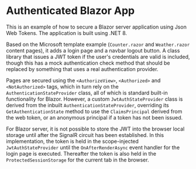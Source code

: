 # Authenticated Blazor App
This is an example of how to secure a Blazor server application using Json Web Tokens. The application is built using .NET 8.

Based on the Microsoft template example (`Counter.razor` and `Weather.razor` content pages), it adds a login page and a navbar logout button.
A class library that issues a JWT token if the user's credentials are valid is included, though this has a mock authentication check method
that should be replaced by something that uses a real authentication provider.

Pages are secured using the `<AuthorizeView>`, `<Authorized>` and `<NotAuthorized>` tags, which in turn rely on the `AuthenticationStateProvider`
class, all of which is standard built-in functionality for Blazor. However, a custom `JwtAuthStateProvider` class is derived from the inbuilt
`AuthenticationStateProvider`, overriding its `GetAuthenticationState` method to use the `ClaimsPrincipal` derived from the web token, or an anonymous
principal if a token has not been issued.

For Blazor server, it is not possible to store the JWT into the browser local storage until after the SignalR circuit has been established.
In this implementation, the token is held in the scope-injected `JwtAuthStateProvider` until the `OnAfterRenderAsync` event handler for the login 
page is executed. Thereafter the token is also held in the `ProtectedSessionStorage` for the current tab in the browser.
